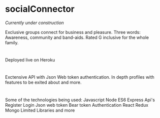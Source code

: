 # socialConnector
*Currently under construction*

Exclusive groups connect for business and pleasure. Three words: Awareness, community and band-aids. Rated G inclusive for the whole family.
#
Deployed live on Heroku
#
Exctensive API with Json Web token authentication. In depth profiles with features to be exited about and more.
#
Some of the technologies being used: 
Javascript
Node
ES6
Express
Api's
Register
Login
Json web token
Bear token
Authentication
React
Redux
Mongo
Limited Libraries
and more
